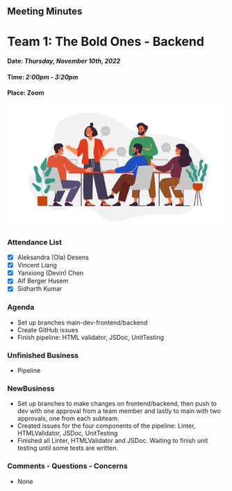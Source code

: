 ## Meeting Minutes
# Team 1: The Bold Ones - Backend

#### Date: *Thursday, November 10th, 2022*
#### Time: *2:00pm - 3:20pm*
#### Place: Zoom

![text](admin/meetings/teamMeeting.png)
<br>

### Attendance List
- [x] Aleksandra (Ola) Desens
- [x] Vincent Liang
- [x] Yanxiong (Devin) Chen
- [x] Alf Berger Husem
- [x] Sidharth Kumar

### Agenda
* Set up branches main-dev-frontend/backend
* Create GitHub issues
* Finish pipeline: HTML validator, JSDoc, UnitTesting

### Unfinished Business
* Pipeline

### NewBusiness
* Set up branches to make changes on frontend/backend, then push to dev with one approval from a team member and lastly to main with two approvals, one from each subteam.
* Created issues for the four components of the pipeline: Linter, HTMLValidator, JSDoc, UnitTesting
* Finished all Linter, HTMLValidator and JSDoc. Waiting to finish unit testing until some tests are written.
    
### Comments - Questions - Concerns 
* None

